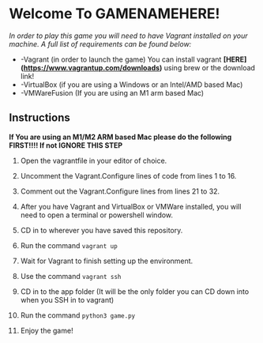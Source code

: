 # Welcome To GAMENAMEHERE!

*In order to play this game you will need to have Vagrant installed on your machine. A full list of requirements can be found below:*

* -Vagrant (in order to launch the game)
  You can install vagrant **[HERE] (https://www.vagrantup.com/downloads)** using brew or the download link! 
* -VirtualBox (if you are using a Windows or an Intel/AMD based Mac)
* -VMWareFusion (If you are using an M1 arm based Mac)

## Instructions


**If You are using an M1/M2 ARM based Mac please do the following FIRST!!!! If not IGNORE THIS STEP**
1. Open the vagrantfile in your editor of choice.
2. Uncomment the Vagrant.Configure lines of code from lines 1 to 16.
3. Comment out the Vagrant.Configure lines from lines 21 to 32.

1. After you have Vagrant and VirtualBox or VMWare installed, you will need to open a terminal or powershell window. 
2. CD in to wherever you have saved this repository.
3. Run the command `vagrant up`
4. Wait for Vagrant to finish setting up the environment.
5. Use the command `vagrant ssh`
6. CD in to the app folder (It will be the only folder you can CD down into when you SSH in to vagrant)
7. Run the command `python3 game.py`
8. Enjoy the game!

